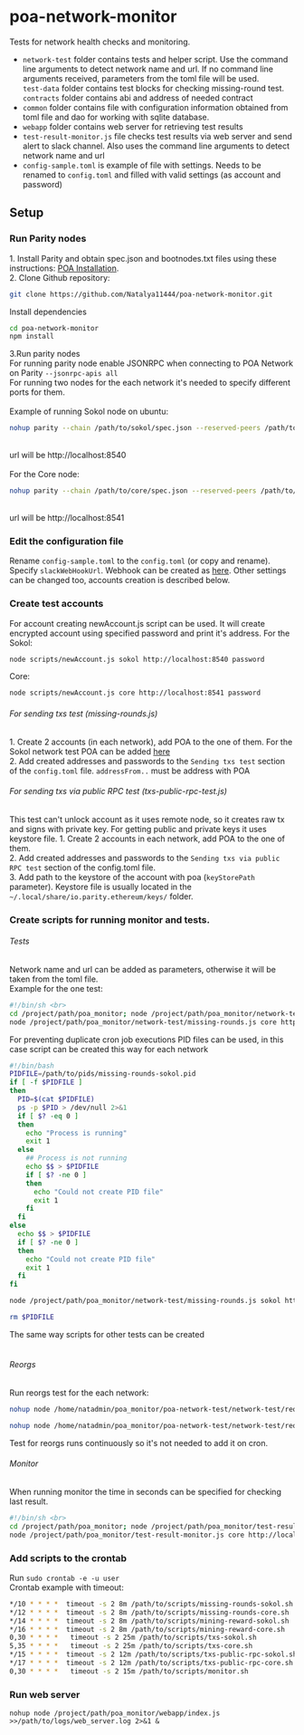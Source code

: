 # poa-network-monitor

Tests for network health checks and monitoring.
<br>
<ul>
<li><code>network-test</code> folder contains tests and helper script. 
Use the command line arguments to detect network name and url. 
If no command line arguments received, parameters from the toml file will be used. <br>
<code>test-data</code> folder contains test blocks for checking missing-round test. <br>
<code>contracts</code> folder contains abi and address of needed contract
</li>
<li><code>common</code> folder contains file with configuration information obtained from toml file and dao 
for working with sqlite database.
</li>
<li><code>webapp</code> folder contains web server for retrieving test results
</li>
<li><code>test-result-monitor.js</code> file checks test results via web server and send alert to slack channel. 
Also uses the command line arguments to detect network name and url</li>
<li><code>config-sample.toml</code> is example of file with settings. Needs to be renamed to <code>config.toml</code> 
and filled with valid settings (as account and password)  </li>
</ul>
<h2>Setup</h2>

<h3>Run Parity nodes</h3>
1. Install Parity and obtain spec.json and bootnodes.txt files using these instructions: <a href="https://github.com/poanetwork/wiki/wiki/POA-Installation">POA Installation</a>.<br>
2. Clone Github repository:

```sh
git clone https://github.com/Natalya11444/poa-network-monitor.git
```
Install dependencies <br>

```sh
cd poa-network-monitor 
npm install
```
3.Run parity nodes <br>
For running parity node enable JSONRPC when connecting to POA Network on Parity <code>--jsonrpc-apis all</code><br>
For running two nodes for the each network it's needed to specify different ports for them. <br><br>
Example of running Sokol node on ubuntu:<br>

```sh
nohup parity --chain /path/to/sokol/spec.json --reserved-peers /path/to/sokol/bootnodes.txt --jsonrpc-apis all --port 30300 --jsonrpc-port 8540 --ws-port 8450 --ui-port 8180 --no-ipc > /path/to/logs/parity-sokol.log 2>&1 &
```

<br>url will be http://localhost:8540<br><br>
For the Core node:<br>

```sh
nohup parity --chain /path/to/core/spec.json --reserved-peers /path/to/core/bootnodes.txt --jsonrpc-apis all --port 30301 --jsonrpc-port 8541 --ws-port 8451 --ui-port 8181 --no-ipc > /path/to/logs/parity-core.log 2>&1 &
```

<br>url will be http://localhost:8541

<h3>Edit the configuration file</h3>
Rename <code>config-sample.toml</code> to the <code>config.toml</code> (or copy and rename). Specify <code>slackWebHookUrl</code>. Webhook can be created as <a href="https://get.slack.help/hc/en-us/articles/115005265063-Incoming-WebHooks-for-Slack">here</a>. 
Other settings can be changed too, accounts creation is described below. 

<h3>Create test accounts</h3>
For account creating newAccount.js script can be used. 
It will create encrypted account using specified password and print it's address.
For the Sokol:

```sh
node scripts/newAccount.js sokol http://localhost:8540 password
```
Core:
```sh
node scripts/newAccount.js core http://localhost:8541 password
```

<h6>For sending txs test (missing-rounds.js)</h6>
1. Create 2 accounts (in each network), add POA to the one of them. For the Sokol network test POA can be added <a href="https://faucet-sokol.herokuapp.com/">here</a> <br>
2. Add created addresses and passwords to the <code>Sending txs test</code> section of the <code>config.toml</code> file. <code>addressFrom..</code> must be address with POA 

<h6>For sending txs via public RPC test (txs-public-rpc-test.js)</h6>
 This test can't unlock account as it uses remote node, so it creates raw tx and signs with private key. For getting public and private keys it uses keystore file.
1. Create 2 accounts in each network, add POA to the one of them. <br>
2. Add created addresses and passwords to the <code>Sending txs via public RPC test</code> section of the config.toml file. <br> 
3. Add path to the keystore of the account with poa (<code>keyStorePath</code> parameter).
 Keystore file is usually located in the <code>~/.local/share/io.parity.ethereum/keys/</code> folder.
 
<h3>Create scripts for running monitor and tests. </h3>
<h6>Tests</h6>
Network name and url can be added as parameters, otherwise it will be taken from the toml file. <br>
Example for the one test: <br>

```sh
#!/bin/sh <br>
cd /project/path/poa_monitor; node /project/path/poa_monitor/network-test/missing-rounds.js sokol http://localhost:8540 >> /path/to/logs/missing-rounds-sokol-log 2>&1;
node /project/path/poa_monitor/network-test/missing-rounds.js core http://localhost:8541 >> /path/to/logs/missing-rounds-core-log 2>&1;
```
For preventing duplicate cron job executions PID files can be used, in this case script can be created this way for each network

```sh
#!/bin/bash
PIDFILE=/path/to/pids/missing-rounds-sokol.pid
if [ -f $PIDFILE ]
then
  PID=$(cat $PIDFILE)
  ps -p $PID > /dev/null 2>&1
  if [ $? -eq 0 ]
  then
    echo "Process is running"
    exit 1
  else
    ## Process is not running
    echo $$ > $PIDFILE
    if [ $? -ne 0 ]
    then
      echo "Could not create PID file"
      exit 1
    fi
  fi
else
  echo $$ > $PIDFILE
  if [ $? -ne 0 ]
  then
    echo "Could not create PID file"
    exit 1
  fi
fi

node /project/path/poa_monitor/network-test/missing-rounds.js sokol http://localhost:8540 >> /path/to/logs/missing-rounds-sokol-log 2>&1;

rm $PIDFILE
```

The same way scripts for other tests can be created <br><br>

<h6>Reorgs</h6>
Run reorgs test for the each network:

```sh
nohup node /home/natadmin/poa_monitor/poa-network-test/network-test/reorgs-check.js core ws://localhost:8451  >>reorgs_core.log 2>&1 &
```

```sh
nohup node /home/natadmin/poa_monitor/poa-network-test/network-test/reorgs-check.js sokol ws://localhost:8450  >>reorgs_sokol.log 2>&1 &
```
Test for reorgs runs continuously so it's not needed to add it on cron.

<h6>Monitor</h6>
When running monitor the time in seconds can be specified for checking last result. <br>

```sh
#!/bin/sh <br>
cd /project/path/poa_monitor; node /project/path/poa_monitor/test-result-monitor.js sokol http://localhost:8540 1800 >>/path/to/logs/monitor-sokol-log 2>&1;
node /project/path/poa_monitor/test-result-monitor.js core http://localhost:8541 1800 >>/path/to/logs/monitor-core-log 2>&1
```

<h3>Add scripts to the crontab </h3>
Run <code>sudo crontab -e -u user</code> <br>
Crontab example with timeout: 

```sh
*/10 * * * *  timeout -s 2 8m /path/to/scripts/missing-rounds-sokol.sh
*/12 * * * *  timeout -s 2 8m /path/to/scripts/missing-rounds-core.sh
*/14 * * * *  timeout -s 2 8m /path/to/scripts/mining-reward-sokol.sh
*/16 * * * *  timeout -s 2 8m /path/to/scripts/mining-reward-core.sh
0,30 * * * *   timeout -s 2 25m /path/to/scripts/txs-sokol.sh
5,35 * * * *   timeout -s 2 25m /path/to/scripts/txs-core.sh
*/15 * * * *  timeout -s 2 12m /path/to/scripts/txs-public-rpc-sokol.sh
*/17 * * * *  timeout -s 2 12m /path/to/scripts/txs-public-rpc-core.sh
0,30 * * * *   timeout -s 2 15m /path/to/scripts/monitor.sh
```
<h3>Run web server </h3>
<code>nohup node /project/path/poa_monitor/webapp/index.js >>/path/to/logs/web_server.log 2>&1 & </code>